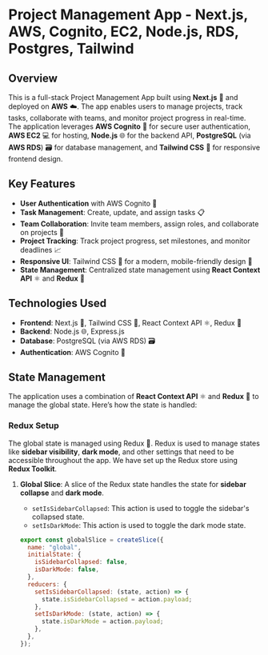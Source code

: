# Project Management App - Next.js, AWS, Cognito, EC2, Node.js, RDS, Postgres, Tailwind

## Overview

This is a full-stack Project Management App built using **Next.js** 🚀 and deployed on **AWS** ☁️. The app enables users to manage projects, track tasks, collaborate with teams, and monitor project progress in real-time. The application leverages **AWS Cognito** 🔐 for secure user authentication, **AWS EC2** 💻 for hosting, **Node.js** 🌐 for the backend API, **PostgreSQL** (via **AWS RDS**) 🗃️ for database management, and **Tailwind CSS** 🎨 for responsive frontend design.

## Key Features

- **User Authentication** with AWS Cognito 🔐
- **Task Management**: Create, update, and assign tasks 📋
- **Team Collaboration**: Invite team members, assign roles, and collaborate on projects 👥
- **Project Tracking**: Track project progress, set milestones, and monitor deadlines 📈
- **Responsive UI**: Tailwind CSS 🎨 for a modern, mobile-friendly design 📱
- **State Management**: Centralized state management using **React Context API** ⚛️ and **Redux** 🔄

## Technologies Used

- **Frontend**: Next.js 🚀, Tailwind CSS 🎨, React Context API ⚛️, Redux 🔄
- **Backend**: Node.js 🌐, Express.js
- **Database**: PostgreSQL (via AWS RDS) 🗃️
- **Authentication**: AWS Cognito 🔐

## State Management

The application uses a combination of **React Context API** ⚛️ and **Redux** 🔄 to manage the global state. Here’s how the state is handled:

### Redux Setup

The global state is managed using Redux 🔄. Redux is used to manage states like **sidebar visibility**, **dark mode**, and other settings that need to be accessible throughout the app. We have set up the Redux store using **Redux Toolkit**.

1. **Global Slice**: A slice of the Redux state handles the state for **sidebar collapse** and **dark mode**.
   
   - `setIsSidebarCollapsed`: This action is used to toggle the sidebar's collapsed state.
   - `setIsDarkMode`: This action is used to toggle the dark mode state.

   ```js
   export const globalSlice = createSlice({
     name: "global",
     initialState: {
       isSidebarCollapsed: false,
       isDarkMode: false,
     },
     reducers: {
       setIsSidebarCollapsed: (state, action) => {
         state.isSidebarCollapsed = action.payload;
       },
       setIsDarkMode: (state, action) => {
         state.isDarkMode = action.payload;
       },
     },
   });

